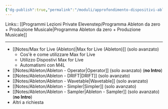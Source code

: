 ```yaml
---
{"dg-publish":true,"permalink":"/moduli/approfondimento-dispositivi-ableton-modulo/"}
---
```


Links:: [[Programmi Lezioni Private Elevenstep/Programma Ableton da zero + Produzione Musicale\|Programma Ableton da zero + Produzione Musicale]]

---

- [[Notes/Max for Live (Ableton)\|Max for Live (Ableton)]] (solo avanzato)
	- Cos'è e come utilizzare Max for Live
	- Utilizzo Dispostivi Max for Live
	- Automatismi con M4L
- [[Notes/Ableton/Ableton - Operator\|Operator]] (solo avanzato) (**no Intro**)
- [[Notes/Ableton/Ableton - DRIFT\|DRIFT]] (solo avanzato)
- [[Notes/Ableton/Ableton - Wavetable\|Wavetable]] (solo avanzato)
- [[Notes/Ableton/Ableton - Simpler\|Simpler]] (solo avanzato)
- [[Notes/Ableton/Ableton - Sampler\|Ableton - Sampler]] (solo avanzato) (**no Intro**)
- Altri a richiesta

